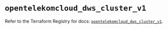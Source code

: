 # `opentelekomcloud_dws_cluster_v1`

Refer to the Terraform Registry for docs: [`opentelekomcloud_dws_cluster_v1`](https://registry.terraform.io/providers/opentelekomcloud/opentelekomcloud/1.36.18/docs/resources/dws_cluster_v1).
